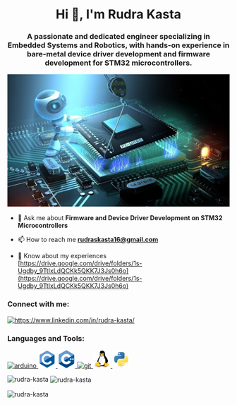 <h1 align="center">Hi 👋, I'm Rudra Kasta</h1>

<h3 align="center">A passionate and dedicated engineer specializing in Embedded Systems and Robotics, with hands-on experience in bare-metal device driver development and firmware development for STM32 microcontrollers.</h3>

<div align="center">
  <img src="https://github.com/RUDRA-KASTA/RUDRA-KASTA/blob/main/abc.jpg" alt="Description" width="550" height="300">
</div>



- 💬 Ask me about **Firmware and Device Driver Development on STM32 Microcontrollers**

- 📫 How to reach me **rudraskasta16@gmail.com**

- 📄 Know about my experiences [https://drive.google.com/drive/folders/1s-Ugdby_9TtIxLdQCKk5QKK7J3Js0h6o](https://drive.google.com/drive/folders/1s-Ugdby_9TtIxLdQCKk5QKK7J3Js0h6o)

<h3 align="left">Connect with me:</h3>
<p align="left">
<a href="https://linkedin.com/in/https://www.linkedin.com/in/rudra-kasta/" target="blank"><img align="center" src="https://raw.githubusercontent.com/rahuldkjain/github-profile-readme-generator/master/src/images/icons/Social/linked-in-alt.svg" alt="https://www.linkedin.com/in/rudra-kasta/" height="30" width="40" /></a>
</p>

<h3 align="left">Languages and Tools:</h3>
<p align="left"> <a href="https://www.arduino.cc/" target="_blank" rel="noreferrer"> <img src="https://cdn.worldvectorlogo.com/logos/arduino-1.svg" alt="arduino" width="40" height="40"/> </a> <a href="https://www.cprogramming.com/" target="_blank" rel="noreferrer"> <img src="https://raw.githubusercontent.com/devicons/devicon/master/icons/c/c-original.svg" alt="c" width="40" height="40"/> </a> <a href="https://www.w3schools.com/cpp/" target="_blank" rel="noreferrer"> <img src="https://raw.githubusercontent.com/devicons/devicon/master/icons/cplusplus/cplusplus-original.svg" alt="cplusplus" width="40" height="40"/> </a> <a href="https://git-scm.com/" target="_blank" rel="noreferrer"> <img src="https://www.vectorlogo.zone/logos/git-scm/git-scm-icon.svg" alt="git" width="40" height="40"/> </a> <a href="https://www.linux.org/" target="_blank" rel="noreferrer"> <img src="https://raw.githubusercontent.com/devicons/devicon/master/icons/linux/linux-original.svg" alt="linux" width="40" height="40"/> </a> <a href="https://www.python.org" target="_blank" rel="noreferrer"> <img src="https://raw.githubusercontent.com/devicons/devicon/master/icons/python/python-original.svg" alt="python" width="40" height="40"/> </a> </p>

<p><img align="left" src="https://github-readme-stats.vercel.app/api/top-langs?username=rudra-kasta&show_icons=true&locale=en&layout=compact" alt="rudra-kasta" /></p>

<p>&nbsp;<img align="center" src="https://github-readme-stats.vercel.app/api?username=rudra-kasta&show_icons=true&locale=en" alt="rudra-kasta" /></p>

<p><img align="center" src="https://github-readme-streak-stats.herokuapp.com/?user=rudra-kasta&" alt="rudra-kasta" /></p>
